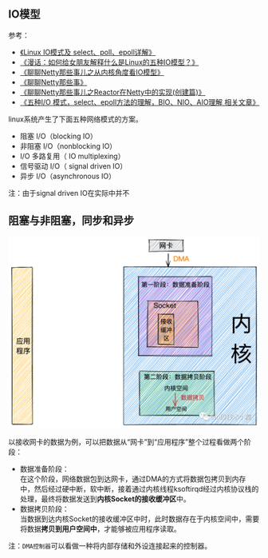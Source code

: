 ## IO模型
参考：
- [《Linux IO模式及 select、poll、epoll详解》](https://segmentfault.com/a/1190000003063859)  
- [《漫话：如何给女朋友解释什么是Linux的五种IO模型？》](https://mp.weixin.qq.com/s?__biz=Mzg3MjA4MTExMw==&mid=2247484746&idx=1&sn=c0a7f9129d780786cabfcac0a8aa6bb7)  
- [《聊聊Netty那些事儿之从内核角度看IO模型》](https://mp.weixin.qq.com/s?__biz=Mzg2MzU3Mjc3Ng==&mid=2247483737&idx=1&sn=7ef3afbb54289c6e839eed724bb8a9d6)  
- [《聊聊Netty那些事》](https://mp.weixin.qq.com/mp/appmsgalbum?__biz=Mzg2MzU3Mjc3Ng==&action=getalbum&album_id=2217816582418956300&scene=173)  
- [《聊聊Netty那些事儿之Reactor在Netty中的实现(创建篇)》](https://mp.weixin.qq.com/s?__biz=Mzg2MzU3Mjc3Ng==&mid=2247483907&idx=1&sn=084c470a8fe6234c2c9461b5f713ff30)  
- [《五种I/O 模式，select、epoll方法的理解，BIO、NIO、AIO理解 相关文章》](https://www.cnblogs.com/549294286/p/3739555.html)


linux系统产生了下面五种网络模式的方案。
- 阻塞 I/O（blocking IO）
- 非阻塞 I/O（nonblocking IO）
- I/O 多路复用（ IO multiplexing）
- 信号驱动 I/O（ signal driven IO）
- 异步 I/O（asynchronous IO）

注：由于signal driven IO在实际中并不


## 阻塞与非阻塞，同步和异步

![](assets/2022-03-11-16-46-08.png)

以接收网卡的数据为例，可以把数据从“网卡”到“应用程序”整个过程看做两个阶段：
- 数据准备阶段：  
  在这个阶段，网络数据包到达网卡，通过DMA的方式将数据包拷贝到内存中，然后经过硬中断，软中断，接着通过内核线程ksoftirqd经过内核协议栈的处理，最终将数据发送到**内核Socket的接收缓冲区**中。
- 数据拷贝阶段：   
  当数据到达内核Socket的接收缓冲区中时，此时数据存在于内核空间中，需要将数据**拷贝到用户空间中**，才能够被应用程序读取。

注：`DMA控制器`可以看做一种将内部存储和外设连接起来的控制器。